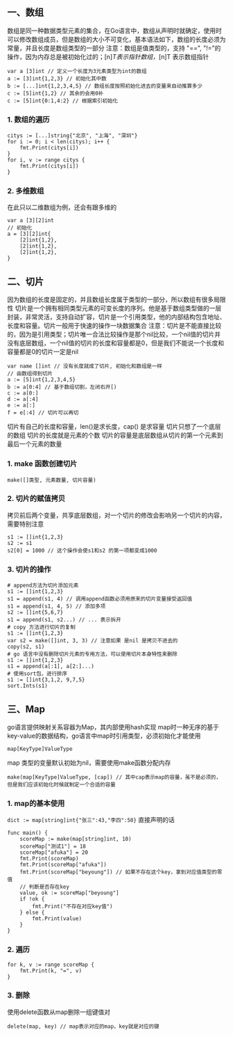 ## 一、数组
数组是同一种数据类型元素的集合，在Go语言中，数组从声明时就确定，使用时可以修改数组成员，但是数组的大小不可变化，基本语法如下，数组的长度必须为常量，并且长度是数组类型的一部分
注意：数组是值类型的，支持 "==", "!="的操作，因为内存总是被初始化过的；[n]*T表示指针数组，*[n]T 表示数组指针
```
var a [3]int // 定义一个长度为3元素类型为int的数组
a := [3]int{1,2,3} // 初始化其中数
b := [...]int{1,2,3,4,5} // 数组长度按照初始化进去的变量来自动推算多少
c := [5]int{1,2} // 其余的会用0补
c := [5]int{0:1,4:2} // 根据索引初始化
```

### 1. 数组的遍历
```
citys := [...]string{"北京", "上海", "深圳"}
for i := 0; i < len(citys); i++ {
	fmt.Print(citys[i])
}
for i, v := range citys {
	fmt.Print(citys[i])
}
```

### 2. 多维数组
在此只以二维数组为例，还会有跟多维的
```
var a [3][2]int
// 初始化
a = [3][2]int{
	[2]int{1,2},
	[2]int{1,2},
	[2]int{1,2},
}
```

## 二、切片
因为数组的长度是固定的，并且数组长度属于类型的一部分，所以数组有很多局限性
切片是一个拥有相同类型元素的可变长度的序列。他是基于数组类型做的一层封装，非常灵活，支持自动扩容，切片是一个引用类型，他的内部结构包含地址、长度和容量。切片一般用于快速的操作一块数据集合
注意：切片是不能直接比较的，因为是引用类型；切片唯一合法比较操作是那个nil比较，一个nil值的切片并没有底层数组，一个nil值的切片的长度和容量都是0，但是我们不能说一个长度和容量都是0的切片一定是nil
```
var name []int // 没有长度就成了切片, 初始化和数组是一样
// 由数组得到切片
a := [5]int{1,2,3,4,5}
b := a[0:4] // 基于数组切割，左闭右开[)
c := a[0:]
d := a[:4]
e := a[:]
f = e[:4] // 切片可以再切
```
切片有自己的长度和容量，len()是求长度，cap() 是求容量
切片只想了一个底层的数组
切片的长度就是元素的个数
切片的容量是底层数组从切片的第一个元素到最后一个元素的数量

### 1. make 函数创建切片
```
make([]类型, 元素数量, 切片容量)

```
### 2. 切片的赋值拷贝
拷贝前后两个变量，共享底层数组，对一个切片的修改会影响另一个切片的内容，需要特别注意
```
s1 := []int{1,2,3}
s2 := s1
s2[0] = 1000 // 这个操作会使s1和s2 的第一项都变成1000
```
### 3. 切片的操作
```
# append方法为切片添加元素
s1 := []int{1,2,3}
s1 = append(s1, 4) // 调用append函数必须用原来的切片变量接受返回值
s1 = append(s1, 4, 5) // 添加多项 
s2 := []int{5,6,7}
s1 = append(s1, s2...) // ... 表示拆开
# copy 方法进行切片的复制
s1 := []int{1,2,3}
var s2 = make([]int, 3, 3) // 注意如果 是nil 是拷贝不进去的
copy(s2, s1)
# go 语言中没有删除切片元素的专用方法，可以使用切片本身特性来删除
s1 := []int{1,2,3}
s1 = append(a[:1], a[2:]...)
# 使用sort包，进行排序
s1 := []int{3,1,2, 9,7,5}
sort.Ints(s1)
```

## 三、Map
go语言提供映射关系容器为Map，其内部使用hash实现
map时一种无序的基于key-value的数据结构，go语言中map时引用类型，必须初始化才能使用
```
map[KeyType]ValueType
```
map 类型的变量默认初始为nil，需要使用make函数分配内存
```
make(map[KeyType]ValueType, [cap]) // 其中cap表示map的容量，虽不是必须的，但是我们应该初始化时候就制定一个合适的容量
```

### 1. map的基本使用
`dict := map[string]int{"张三":43,"李四":50}` 直接声明的话
```
func main() {
	scoreMap := make(map[string]int, 10)
	scoreMap["测试1"] = 18
	scoreMap["afuka"] = 20
	fmt.Print(scoreMap)
	fmt.Print(scoreMap["afuka"])
	fmt.Print(scoreMap["beyoung"]) // 如果不存在这个key，拿到对应值类型的零值
	// 判断是否存在key
	value, ok := scoreMap["beyoung"]
	if !ok {
		fmt.Print("不存在对应key值")
	} else {
		fmt.Print(value)
	}
}
```
### 2. 遍历
```
for k, v := range scoreMap {
	fmt.Print(k, "=", v)
}
```
### 3. 删除
使用delete函数从map删除一组键值对
```
delete(map, key) // map表示对应的map，key就是对应的键
```